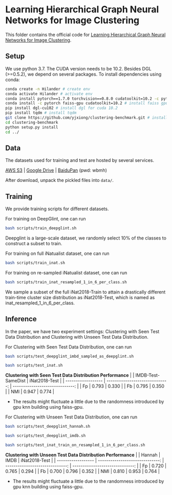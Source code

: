 Learning Hierarchical Graph Neural Networks for Image Clustering
================================================================

This folder contains the official code for [Learning Hierarchical Graph Neural Networks for Image Clustering](https://arxiv.org/abs/2107.01319).

## Setup

We use python 3.7. The CUDA version needs to be 10.2. Besides DGL (>=0.5.2), we depend on several packages. To install dependencies using conda:
```bash
conda create -n Hilander # create env
conda activate Hilander # activate env
conda install pytorch==1.7.0 torchvision==0.8.0 cudatoolkit=10.2 -c pytorch # install pytorch 1.7 version
conda install -c pytorch faiss-gpu cudatoolkit=10.2 # install faiss gpu version matching cuda 10.2
pip install dgl-cu102 # install dgl for cuda 10.2
pip install tqdm # install tqdm
git clone https://github.com/yjxiong/clustering-benchmark.git # install clustering-benchmark for evaluation
cd clustering-benchmark
python setup.py install
cd ../
```

## Data

The datasets used for training and test are hosted by several services.

[AWS S3](https://dgl-data.s3.us-west-2.amazonaws.com/dataset/hilander/data.tar.gz) | [Google Drive](https://drive.google.com/file/d/1KLa3uu9ndaCc7YjnSVRLHpcJVMSz868v/view?usp=sharing) | [BaiduPan](https://pan.baidu.com/s/11iRcp84esfkkvdcw3kmPAw) (pwd: wbmh)

After download, unpack the pickled files into `data/`.

## Training

We provide training scripts for different datasets.

For training on DeepGlint, one can run

```bash
bash scripts/train_deepglint.sh
```
Deepglint is a large-scale dataset, we randomly select 10% of the classes to construct a subset to train.

For training on full iNatualist dataset, one can run

```bash
bash scripts/train_inat.sh
```

For training on re-sampled iNatualist dataset, one can run

```bash
bash scripts/train_inat_resampled_1_in_6_per_class.sh
```
We sample a subset of the full iNat2018-Train to attain a drastically different train-time cluster size distribution as iNat2018-Test, which is named as inat_resampled_1_in_6_per_class.

## Inference

In the paper, we have two experiment settings: Clustering with Seen Test Data Distribution and Clustering with Unseen Test Data Distribution.

For Clustering with Seen Test Data Distribution, one can run

```bash
bash scripts/test_deepglint_imbd_sampled_as_deepglint.sh

bash scripts/test_inat.sh
```

**Clustering with Seen Test Data Distribution Performance**
|                    |              IMDB-Test-SameDist |                   iNat2018-Test |
| ------------------ | ------------------------------: | ------------------------------: |
|                 Fp |                           0.793 |                           0.330 |
|                 Fb |                           0.795 |                           0.350 |
|                NMI |                           0.947 |                           0.774 |
* The results might fluctuate a little due to the randomness introduced by gpu knn building using faiss-gpu.


For Clustering with Unseen Test Data Distribution, one can run

```bash
bash scripts/test_deepglint_hannah.sh

bash scripts/test_deepglint_imdb.sh

bash scripts/test_inat_train_on_resampled_1_in_6_per_class.sh
```

**Clustering with Unseen Test Data Distribution Performance**
|                    |                          Hannah |                            IMDB |                   iNat2018-Test |
| ------------------ | ------------------------------: | ------------------------------: | ------------------------------: |
|                 Fp |                           0.720 |                           0.765 |                           0.294 |
|                 Fb |                           0.700 |                           0.796 |                           0.352 |
|                NMI |                           0.810 |                           0.953 |                           0.764 |
* The results might fluctuate a little due to the randomness introduced by gpu knn building using faiss-gpu.

